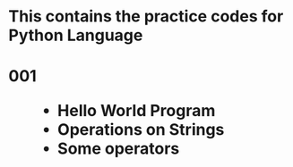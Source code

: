 <H1>This contains the practice codes for Python Language<H1>
<dl>
  <dt>001</dt>
  <dd>
    <ul>
      <li>Hello World Program</li>
      <li>Operations on Strings</li>
      <li>Some operators</li>
    </ul>
  </dd>
</dl>
